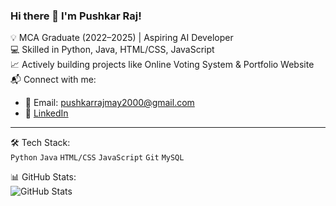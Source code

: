 ### Hi there 👋 I'm Pushkar Raj!

💡 MCA Graduate (2022–2025) | Aspiring AI Developer  
💻 Skilled in Python, Java, HTML/CSS, JavaScript  
📈 Actively building projects like Online Voting System & Portfolio Website  
📬 Connect with me:  
- 📧 Email: pushkarrajmay2000@gmail.com  
- 🔗 [LinkedIn](https://www.linkedin.com/in/pushkarrajmay2000)

---

🛠️ Tech Stack:  
`Python` `Java` `HTML/CSS` `JavaScript` `Git` `MySQL`

📊 GitHub Stats:  
![GitHub Stats](https://github-readme-stats.vercel.app/api?username=PushkarRAJ2000&show_icons=true)
